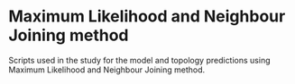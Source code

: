 # Maximum Likelihood and Neighbour Joining method

Scripts used in the study for the model and topology predictions using Maximum Likelihood and Neighbour Joining method.

